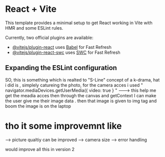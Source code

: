 # React + Vite

This template provides a minimal setup to get React working in Vite with HMR and some ESLint rules.

Currently, two official plugins are available:

- [@vitejs/plugin-react](https://github.com/vitejs/vite-plugin-react/blob/main/packages/plugin-react) uses [Babel](https://babeljs.io/) for Fast Refresh
- [@vitejs/plugin-react-swc](https://github.com/vitejs/vite-plugin-react/blob/main/packages/plugin-react-swc) uses [SWC](https://swc.rs/) for Fast Refresh

## Expanding the ESLint configuration

SO, this is something which is realted to "S-Line" concept of a k-drama, 
hat i did is , simplely catureing the photo,
for the camera acces i used   "  navigator.mediaDevices.getUserMedia({ video: true } " ---> this help me get the meadia acces 
then through the canvas and getContext I can make the user give me their image data .
then that image is given to img tag and boom the image is on the laptop 

# tho it some improvemnt like 
--> picture qualtiy can be improved
--> camera size 
--> error handling 

would improve all this in version 2 
